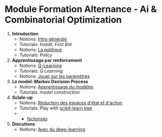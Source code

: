 # Module Formation Alternance - Ai & Combinatorial Optimization

1. **Introduction** 
    - Notions: [Intro générale](https://github.com/ceri-num/lct-decision-uu/raw/master/pdf/10-intro.pdf)
    - Tutorials: _Install_, _First Bot_
    - Notions: [La politique](https://github.com/ceri-num/lct-decision-uu/raw/master/pdf/11-notion-policy.pdf)
    - Tutorials: _Policy_
2. **Apprentissage par renforcement**
    - Notions: [Q-Learning](https://github.com/ceri-num/lct-decision-uu/raw/master/pdf/21-reinforcement.pdf)
    - Tutorials: _Q Learning_
    - Notions: [Jouer sur les paramètres](https://github.com/ceri-num/lct-decision-uu/raw/master/pdf/22-feedback-on-rl.pdf)
3. **Le model: Markov Decision Process**
    - Notions: [Apprentissage du modèles](https://github.com/ceri-num/lct-decision-uu/raw/master/pdf/23-model-learning.pdf)
    - Tutorials: _model construction_
4. **Sclale-up**
    - Notions: [Réduction des espaces d'état et d'action](https://github.com/ceri-num/lct-decision-uu/raw/master/pdf/31-state-space.pdf)
    - Tutorials: Play with [scikit-learn tree](https://scikit-learn.org/stable/modules/tree.html)
    -  - [factorisés](https://github.com/ceri-num/lct-decision-uu/raw/master/pdf/32-bayesian-net.pdf)
5. **Discutions**
    - Notions: [Avec du deep-learning](https://github.com/ceri-num/lct-decision-uu/raw/master/pdf/41-with-deep.pdf)


